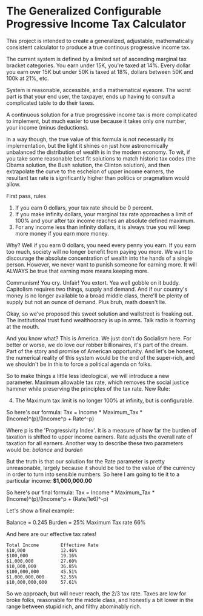 # The Generalized Configurable Progressive Income Tax Calculator
This project is intended to create a generalized, adjustable, mathematically consistent calculator to produce a true continous progressive income tax.

The current system is defined by a limited set of ascending marginal tax bracket categories. You earn under 15K, you're taxed at 14%. Every dollar you earn over 15K but under 50K is taxed at 18%, dollars between 50K and 100k at 21%, etc.

System is reasonable, accessible, and a mathematical eyesore. The worst part is that your end user, the taxpayer, ends up having to consult a complicated table to do their taxes.

A continuous solution for a true progressive income tax is more complicated to implement, but much easier to use because it takes only one number, your income (minus deductions).

In a way though, the true value of this formula is not necessarily its implementation, but the light it shines on just how astronomically unbalanced the distribution of wealth is in the modern economy. To wit, if you take some reasonable best fit solutions to match historic tax codes (the Obama solution, the Bush solution, the Clinton solution), and then extrapolate the curve to the eschelon of upper income earners, the resultant tax rate is significantly higher than politics or pragmatism would allow.

First pass, rules

1. If you earn 0 dollars, your tax rate should be 0 percent.
2. If you make infinity dollars, your marginal tax rate approaches a limit of 100% and your after tax income reaches an absolute defined maximum. 
3. For any income less than infinity dollars, it is always true you will keep more money if you earn more money.

Why? Well if you earn 0 dollars, you need every penny you earn.
If you earn too much, society will no longer benefit from paying you more. We want to discourage the absolute concentration of wealth into the hands of a single person.
However, we never want to punish someone for earning more. It will ALWAYS be true that earning more means keeping more.

Communism! You cry. Unfair! You extort. Yea well gobble on it buddy. Capitolism requires two things, supply and demand. And if our country's money is no longer available to a broad middle class, there'll be plenty of supply but not an ounce of demand. Plus bruh, math doesn't lie.

Okay, so we've proposed this sweet solution and wallstreet is freaking out. The institutional trust fund wealthocracy is up in arms. Talk radio is foaming at the mouth.

And you know what? This is America. We just don't do Socialism here. For better or worse, we do love our robber billionaires, it's part of the dream. Part of the story and promise of American opportunity. And let's be honest, the numerical reality of this system would be the end of the super-rich, and we shouldn't be in this to force a political agenda on folks.

So to make things a little less ideological, we will introduce a new parameter. Maximum allowable tax rate, which removes the social justice hammer while preserving the principles of the tax rate. New Rule:

4. The Maximum tax limit is no longer 100% at infinity, but is configurable.

So here's our formula: Tax = Income * Maximum_Tax * (Income)^(p)/(Income^p + Rate^-p)

Where p is the 'Progressivity Index'. It is a measure of how far the burden of taxation is shifted to upper income earners.
Rate adjusts the overall rate of taxation for all earners.
Another way to describe these two parameters would be: *balance* and *burden*

But the truth is that our solution for the Rate parameter is pretty unreasonable, largely because it should be tied to the value of the currency in order to turn into sensible numbers. So here I am going to tie it to a particular income: **$1,000,000.00**

So here's our final formula: Tax = Income * Maximum_Tax * (Income)^(p)/(Income^p + (Rate/1e6)^-p)

Let's show a final example:

Balance = 0.245
Burden = 25%
Maximum Tax rate 66%

And here are our effective tax rates!
```
Total Income		Effective Rate
$10,000 			12.46%
$100,000 			19.16%
$1,000,000 			27.60%
$10,000,000 		36.85%
$100,000,000	 	45.51%
$1,000,000,000 		52.55%
$10,000,000,000		57.61%
```

So we approach, but will never reach, the 2/3 tax rate. Taxes are low for broke folks, reasonable for the middle class, and honestly a bit lower in the range between stupid rich, and filthy abominably rich.
